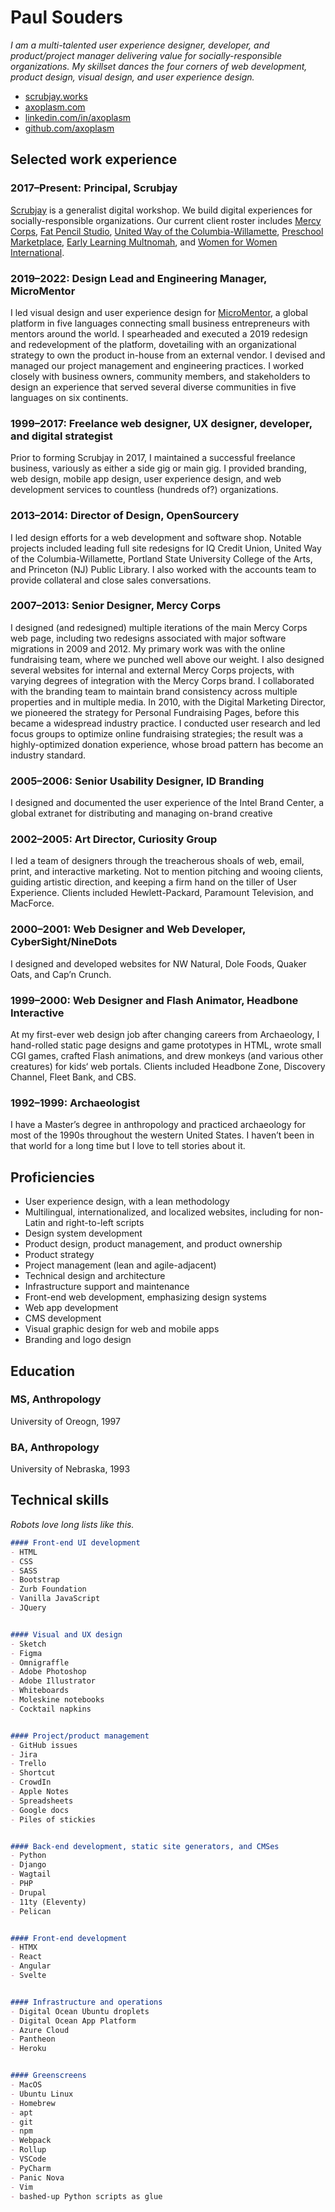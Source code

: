 Paul Souders 
============

*I am a multi-talented user experience designer, developer, and product/project manager delivering value for socially-responsible organizations. My skillset dances the four corners of web development, product design, visual design, and user experience design.*

* [scrubjay.works](//scrubjay.works)
* [axoplasm.com](//axoplasm.com)
* [linkedin.com/in/axoplasm](//www.linkedin.com/in/axoplasm/)
* [github.com/axoplasm](//github.com/axoplasm/)



Selected work experience
------------------------

### 2017–Present: __Principal, Scrubjay__

[Scrubjay](//scrubjay.works) is a generalist digital workshop. We build digital experiences for socially-responsible organizations. Our current client roster includes [Mercy Corps](//mercycorps.org), [Fat Pencil Studio](//fatpencilstudio.com), [United Way of the Columbia-Willamette](//unitedway-pdx.org), [Preschool Marketplace](//preschoolmarketplace.org), [Early Learning Multnomah](//earlylearningmultnomah.org), and [Women for Women International](//womenforwomen.org).


### 2019–2022: __Design Lead and Engineering Manager, MicroMentor__

I led visual design and user experience design for [MicroMentor](//micromentor.org), a global platform in five languages connecting small business entrepreneurs with mentors around the world. I spearheaded and executed a 2019 redesign and redevelopment of the platform, dovetailing with an organizational strategy to own the product in-house from an external vendor. I devised and managed our project management and engineering practices. I worked closely with business owners, community members, and stakeholders to design an experience that served several diverse communities in five languages on six continents.


### 1999–2017: __Freelance web designer, UX designer, developer, and digital strategist__

Prior to forming Scrubjay in 2017, I maintained a successful freelance business, variously as either a side gig or main gig. I provided branding, web design, mobile app design, user experience design, and web development services to countless (hundreds of?) organizations. 


### 2013–2014: __Director of Design, OpenSourcery__

I led design efforts for a web development and software shop. Notable projects included leading full site redesigns for IQ Credit Union, United Way of the Columbia-Willamette, Portland State University College of the Arts, and Princeton (NJ) Public Library. I also worked with the accounts team to provide collateral and close sales conversations.


### 2007–2013: __Senior Designer, Mercy Corps__

I designed (and redesigned) multiple iterations of the main Mercy Corps web page, including two redesigns associated with major software migrations in 2009 and 2012. My primary work was with the online fundraising team, where we punched well above our weight. I also designed several websites for internal and external Mercy Corps projects, with varying degrees of integration with the Mercy Corps brand. I collaborated with the branding team to maintain brand consistency across multiple properties and in multiple media. In 2010, with the Digital Marketing Director, we pioneered the strategy for Personal Fundraising Pages, before this became a widespread industry practice. I conducted user research and led focus groups to optimize online fundraising strategies; the result was a highly-optimized donation experience, whose broad pattern has become an industry standard.


### 2005–2006: __Senior Usability Designer, ID Branding__

I designed and documented the user experience of the Intel Brand Center, a global extranet for distributing and managing on-brand creative


### 2002–2005: __Art Director, Curiosity Group__

I led a team of designers through the treacherous shoals of web, email, print, and interactive marketing. Not to mention pitching and wooing clients, guiding artistic direction, and keeping a firm hand on the tiller of User Experience. Clients included Hewlett-Packard, Paramount Television, and MacForce.


### 2000–2001: __Web Designer and Web Developer, CyberSight/NineDots__

I designed and developed websites for NW Natural, Dole Foods, Quaker Oats, and Cap’n Crunch. 


### 1999–2000: __Web Designer and Flash Animator, Headbone Interactive__

At my first-ever web design job after changing careers from Archaeology, I hand-rolled static page designs and game prototypes in HTML, wrote small CGI games, crafted Flash animations, and drew monkeys (and various other creatures) for kids‘ web portals. Clients included Headbone Zone, Discovery Channel, Fleet Bank, and CBS.


### 1992–1999: Archaeologist

I have a Master’s degree in anthropology and practiced archaeology for most of the 1990s throughout the western United States. I haven’t been in that world for a long time but I love to tell stories about it.


Proficiencies
-------------

- User experience design, with a lean methodology
- Multilingual, internationalized, and localized websites, including for non-Latin and right-to-left scripts
- Design system development
- Product design, product management, and product ownership
- Product strategy
- Project management (lean and agile-adjacent)
- Technical design and architecture
- Infrastructure support and maintenance
- Front-end web development, emphasizing design systems
- Web app development
- CMS development
- Visual graphic design for web and mobile apps
- Branding and logo design


Education
---------

### MS, Anthropology

University of Oreogn, 1997


### BA, Anthropology

University of Nebraska, 1993


Technical skills
----------------
*Robots love long lists like this.*

```md
#### Front-end UI development
- HTML
- CSS
- SASS
- Bootstrap
- Zurb Foundation
- Vanilla JavaScript
- JQuery


#### Visual and UX design
- Sketch
- Figma
- Omnigraffle
- Adobe Photoshop
- Adobe Illustrator
- Whiteboards
- Moleskine notebooks
- Cocktail napkins


#### Project/product management
- GitHub issues
- Jira
- Trello
- Shortcut
- CrowdIn
- Apple Notes
- Spreadsheets
- Google docs
- Piles of stickies


#### Back-end development, static site generators, and CMSes
- Python
- Django
- Wagtail
- PHP
- Drupal
- 11ty (Eleventy)
- Pelican


#### Front-end development
- HTMX
- React
- Angular
- Svelte


#### Infrastructure and operations
- Digital Ocean Ubuntu droplets
- Digital Ocean App Platform
- Azure Cloud
- Pantheon
- Heroku


#### Greenscreens 
- MacOS
- Ubuntu Linux
- Homebrew
- apt
- git
- npm
- Webpack
- Rollup
- VSCode
- PyCharm
- Panic Nova
- Vim
- bashed-up Python scripts as glue
```
